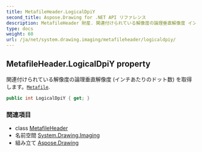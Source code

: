 ```yaml
---
title: MetafileHeader.LogicalDpiY
second_title: Aspose.Drawing for .NET API リファレンス
description: MetafileHeader 財産. 関連付けられている解像度の論理垂直解像度 インチあたりのドット数 を取得しますMetafile.
type: docs
weight: 60
url: /ja/net/system.drawing.imaging/metafileheader/logicaldpiy/
---
```

## MetafileHeader.LogicalDpiY property

関連付けられている解像度の論理垂直解像度 (インチあたりのドット数) を取得します。[`Metafile`](../../metafile/).

```csharp
public int LogicalDpiY { get; }
```

### 関連項目

* class [MetafileHeader](../)
* 名前空間 [System.Drawing.Imaging](../../metafileheader/)
* 組み立て [Aspose.Drawing](../../../)


